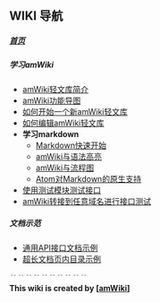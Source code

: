 
## WIKI 导航

##### [首页](/candywzt/amWiki/wiki)

##### 学习amWiki
- [amWiki轻文库简介](/candywzt/amWiki/wiki/amWiki轻文库简介 "amWiki轻文库简介")
- [amWiki功能导图](/candywzt/amWiki/wiki/amWiki功能导图 "amWiki功能导图")
- [如何开始一个新amWiki轻文库](/candywzt/amWiki/wiki/如何开始一个新amWiki轻文库 "如何开始一个新amWiki轻文库")
- [如何编辑amWiki轻文库](/candywzt/amWiki/wiki/如何编辑amWiki轻文库 "如何编辑amWiki轻文库")
- **学习markdown**
    - [Markdown快速开始](/candywzt/amWiki/wiki/Markdown快速开始 "Markdown快速开始")
    - [amWiki与语法高亮](/candywzt/amWiki/wiki/amWiki与语法高亮 "amWiki与语法高亮")
    - [amWiki与流程图](/candywzt/amWiki/wiki/amWiki与流程图 "amWiki与流程图")
    - [Atom对Markdown的原生支持](/candywzt/amWiki/wiki/Atom对Markdown的原生支持 "Atom对Markdown的原生支持")
- [使用测试模块测试接口](/candywzt/amWiki/wiki/使用测试模块测试接口 "使用测试模块测试接口")
- [amWiki转接到任意域名进行接口测试](/candywzt/amWiki/wiki/amWiki转接到任意域名进行接口测试 "amWiki转接到任意域名进行接口测试")

##### 文档示范
- [通用API接口文档示例](/candywzt/amWiki/wiki/通用API接口文档示例 "通用API接口文档示例")
- [超长文档页内目录示例](/candywzt/amWiki/wiki/超长文档页内目录示例 "超长文档页内目录示例")


﹊﹊﹊﹊﹊﹊﹊﹊﹊﹊  
**This wiki is created by [[amWiki](https://amwiki.org)]**
